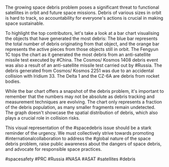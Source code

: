 The growing space debris problem poses a significant threat to functional satellites in orbit and future space missions. Debris of various sizes in orbit is hard to track, so accountability for everyone's actions is crucial in making space sustainable.

To highlight the top contributors, let's take a look at a bar chart visualising the objects that have generated the most debris:
The blue bar represents the total number of debris originating from that object, and the orange bar represents the active pieces from those objects still in orbit.
The Fengyun 1C tops the chart as it generated the most debris from an anti-satellite missile test executed by #China. The Cosmos/ Kosmos 1408 debris event was also a result of an anti-satellite missile test carried out by #Russia.
The debris generated from Cosmos/ Kosmos 2251 was due to an accidental collision with Iridium 33. 
The Delta 1 and the CZ-6A are debris from rocket bodies.

While the bar chart offers a snapshot of the debris problem, it's important to remember that the numbers may not be absolute as debris tracking and measurement techniques are evolving. The chart only represents a fraction of the debris population, as many smaller fragments remain undetected. The graph doesn't showcase the spatial distribution of debris, which also plays a crucial role in collision risks.

This visual representation of the #spacedebris issue should be a stark reminder of the urgency. We must collectively strive towards promoting #internationalcollaboration to address the #global nature of the space debris problem, raise public awareness about the dangers of space debris, and advocate for responsible space practices.

#spacesafety #PRC #Russia #NASA #ASAT #satellites #debris